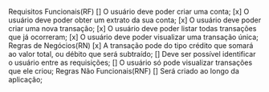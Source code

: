 Requisitos Funcionais(RF)
[] O usuário deve poder criar uma conta;
[x] O usuário deve poder obter um extrato da sua conta;
[x] O usuário deve poder criar uma nova transação;
[x] O usuário deve poder listar todas transações que já ocorreram;
[x] O usuário deve poder visualizar uma transação única;
Regras de Negócios(RN)
[x] A transação pode do tipo crédito que somará ao valor total, ou débito que será subtraído;
[] Deve ser possível identificar o usuário entre as requisições;
[] O usuário só pode visualizar transações que ele criou;
Regras Não Funcionais(RNF)
[] Será criado ao longo da aplicação;